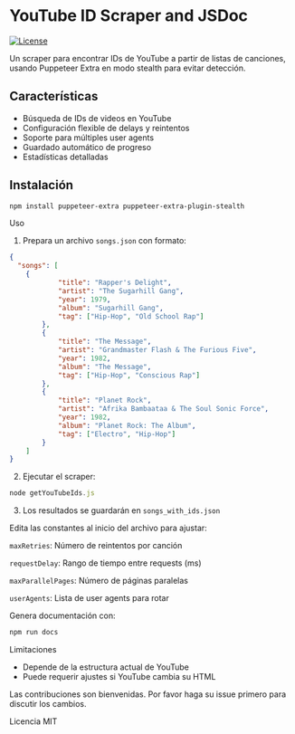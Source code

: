 # YouTube ID Scraper and JSDoc

[![License](https://img.shields.io/badge/license-MIT-blue.svg)](LICENSE)

Un scraper para encontrar IDs de YouTube a partir de listas de canciones, usando Puppeteer Extra en modo stealth para evitar detección.

## Características

- Búsqueda de IDs de videos en YouTube
- Configuración flexible de delays y reintentos
- Soporte para múltiples user agents
- Guardado automático de progreso
- Estadísticas detalladas

## Instalación

```bash
npm install puppeteer-extra puppeteer-extra-plugin-stealth
```

Uso
1. Prepara un archivo `songs.json` con formato:
```json
{
  "songs": [
    {
            "title": "Rapper's Delight",
            "artist": "The Sugarhill Gang",
            "year": 1979,
            "album": "Sugarhill Gang",
            "tag": ["Hip-Hop", "Old School Rap"]
        },
        {
            "title": "The Message",
            "artist": "Grandmaster Flash & The Furious Five",
            "year": 1982,
            "album": "The Message",
            "tag": ["Hip-Hop", "Conscious Rap"]
        },
        {
            "title": "Planet Rock",
            "artist": "Afrika Bambaataa & The Soul Sonic Force",
            "year": 1982,
            "album": "Planet Rock: The Album",
            "tag": ["Electro", "Hip-Hop"]
        }
    ]
}
```

2. Ejecutar el scraper:
```js
node getYouTubeIds.js
```
3. Los resultados se guardarán en `songs_with_ids.json`

Edita las constantes al inicio del archivo para ajustar:

`maxRetries`: Número de reintentos por canción

`requestDelay`: Rango de tiempo entre requests (ms)

`maxParallelPages`: Número de páginas paralelas

`userAgents`: Lista de user agents para rotar

Genera documentación con:
```bash
npm run docs
```

Limitaciones
+ Depende de la estructura actual de YouTube
+ Puede requerir ajustes si YouTube cambia su HTML

Las contribuciones son bienvenidas. Por favor haga su issue primero para discutir los cambios.

Licencia
MIT
